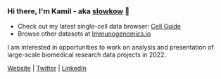 ### Hi there, I'm Kamil - aka [slowkow][website] 👋 

- Check out my latest single-cell data browser: [Cell Guide][cellguide]
- Browse other datasets at [Immunogenomics.io](https://immunogenomics.io)

I am interested in opportunities to work on analysis and presentation of large-scale biomedical research data projects in 2022.

[Website] | [Twitter] | [LinkedIn]

[website]: https://slowkow.com
[twitter]: https://twitter.com/slowkow
[linkedin]: https://www.linkedin.com/in/kslowikowski
[cellguide]: https://cell.guide
